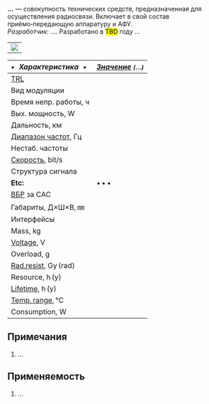 **…** — совокупность технических средств, предназначенная для осуществления радиосвязи. Включает в свой состав приёмо‑передающую аппаратуру и АФУ.  
*Разработчик:* …. Разработано в <mark>TBD</mark> году …

||
|:--|
|[![](f/comms//_pic1_thumb.jpg)](f/comms//_pic1.png)|

<small>

|*•    Характеристика    •*|*[Значение](si.md) <small>(…)</small>*|
|:--|:--|
|[TRL](trl.md)||
|Вид модуляции||
|Время непр. работы, ч||
|Вых. мощность, W||
|Дальность, км||
|[Диапазон частот](rf.md), Гц||
|Нестаб. частоты||
|[Скорость](битрейт.md), bit/s||
|Структура сигнала||
|**Etc:**|• • •|
|[ВБР](srrq.md) за САС||
|Габариты, Д×Ш×В, ㎜||
|Интерфейсы||
|Mass, kg||
|[Voltage](voltage.md), V||
|Overload, g||
|[Rad.resist](ion_rad.md), Gy (rad)||
|Resource, h (y)||
|[Lifetime](lifetime.md), h (y)||
|[Temp. range](tcs.md), ℃||
|Consumption, W||

</small>



<p style="page-break-after:always"> </p>

## Примечания
   1. …



## Применяемость
   1. …
